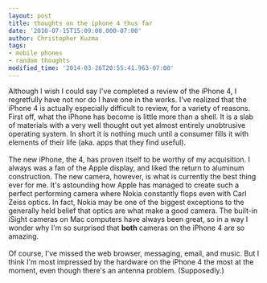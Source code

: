 ```yaml
---
layout: post
title: thoughts on the iphone 4 thus far
date: '2010-07-15T15:09:00.000-07:00'
author: Christopher Kuzma
tags:
- mobile phones
- random thoughts
modified_time: '2014-03-26T20:55:41.963-07:00'
---
```


Although I wish I could say I've completed a review of the iPhone 4, I regretfully have not nor do I have one in the works. I've realized that the iPhone 4 is actually especially difficult to review, for a variety of reasons. First off, what the iPhone has become is little more than a shell. It is a slab of materials with a very well thought out yet almost entirely unobtrusive operating system. In short it is nothing much until a consumer fills it with elements of their life (aka. apps that they find useful).<br/><br/>The new iPhone, the 4, has proven itself to be worthy of my acquisition. I always was a fan of the Apple display, and liked the return to aluminum construction. The new camera, however, is what is currently the best thing ever for me. It's astounding how Apple has managed to create such a perfect performing camera where Nokia constantly flops even with Carl Zeiss optics. In fact, Nokia may be one of the biggest exceptions to the generally held belief that optics are what make a good camera. The built-in iSight cameras on Mac computers have always been great, so in a way I wonder why I'm so surprised that <strong>both</strong> cameras on the iPhone 4 are so amazing.<br/><br/>Of course, I've missed the web browser, messaging, email, and music. But I think I'm most impressed by the hardware on the iPhone 4 the most at the moment, even though there's an antenna problem. (Supposedly.)